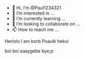 - 👋 Hi, I’m @Paul1234321
- 👀 I’m interested in ...
- 🌱 I’m currently learning ...
- 💞️ I’m looking to collaborate on ...
- 📫 How to reach me ...

<!---
Paul1234321/Paul1234321 is a ✨ special ✨ repository because its `README.md` (this file) appears on your GitHub profile.
You can click the Preview link to take a look at your changes.
--->

Herlolo 
I am borb
Poaulk
hekui




boi boi 
eaaygebe bye;p
